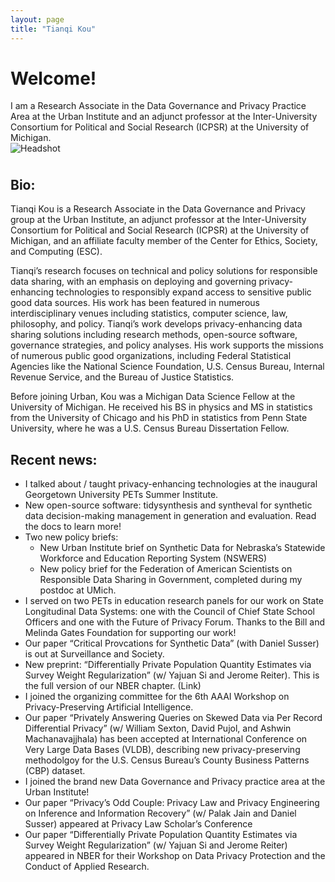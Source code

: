 ```yaml
---
layout: page
title: "Tianqi Kou"
---
```


# Welcome!

<div class="intro">
  <div>
I am a Research Associate in the Data Governance and Privacy Practice Area at the Urban Institute and an adjunct professor at the Inter-University Consortium for Political and Social Research (ICPSR) at the University of Michigan.
  </div>
  <img class="headshot" src="{{ "/assets/img/headshot_crop.jpg" | relative_url }}" alt="Headshot" />
</div>


<div style="clear: both; height: 8px;"></div>

## Bio:

Tianqi Kou is a Research Associate in the Data Governance and Privacy group at the Urban Institute, an adjunct professor at the Inter-University Consortium for Political and Social Research (ICPSR) at the University of Michigan, and an affiliate faculty member of the Center for Ethics, Society, and Computing (ESC).

Tianqi’s research focuses on technical and policy solutions for responsible data sharing, with an emphasis on deploying and governing privacy-enhancing technologies to responsibly expand access to sensitive public good data sources. His work has been featured in numerous interdisciplinary venues including statistics, computer science, law, philosophy, and policy. Tianqi’s work develops privacy-enhancing data sharing solutions including research methods, open-source software, governance strategies, and policy analyses. His work supports the missions of numerous public good organizations, including Federal Statistical Agencies like the National Science Foundation, U.S. Census Bureau, Internal Revenue Service, and the Bureau of Justice Statistics.

Before joining Urban, Kou was a Michigan Data Science Fellow at the University of Michigan. He received his BS in physics and MS in statistics from the University of Chicago and his PhD in statistics from Penn State University, where he was a U.S. Census Bureau Dissertation Fellow.

## Recent news:

- I talked about / taught privacy-enhancing technologies at the inaugural Georgetown University PETs Summer Institute.
- New open-source software: tidysynthesis and syntheval for synthetic data decision-making management in generation and evaluation. Read the docs to learn more!
- Two new policy briefs:
  - New Urban Institute brief on Synthetic Data for Nebraska’s Statewide Workforce and Education Reporting System (NSWERS)
  - New policy brief for the Federation of American Scientists on Responsible Data Sharing in Government, completed during my postdoc at UMich.
- I served on two PETs in education research panels for our work on State Longitudinal Data Systems: one with the Council of Chief State School Officers and one with the Future of Privacy Forum. Thanks to the Bill and Melinda Gates Foundation for supporting our work!
- Our paper “Critical Provcations for Synthetic Data” (with Daniel Susser) is out at Surveillance and Society.
- New preprint: “Differentially Private Population Quantity Estimates via Survey Weight Regularization” (w/ Yajuan Si and Jerome Reiter). This is the full version of our NBER chapter. (Link)
- I joined the organizing committee for the 6th AAAI Workshop on Privacy-Preserving Artificial Intelligence.
- Our paper “Privately Answering Queries on Skewed Data via Per Record Differential Privacy” (w/ William Sexton, David Pujol, and Ashwin Machanavajjhala) has been accepted at International Conference on Very Large Data Bases (VLDB), describing new privacy-preserving methodolgoy for the U.S. Census Bureau’s County Business Patterns (CBP) dataset.
- I joined the brand new Data Governance and Privacy practice area at the Urban Institute!
- Our paper “Privacy’s Odd Couple: Privacy Law and Privacy Engineering on Inference and Information Recovery” (w/ Palak Jain and Daniel Susser) appeared at Privacy Law Scholar’s Conference
- Our paper “Differentially Private Population Quantity Estimates via Survey Weight Regularization” (w/ Yajuan Si and Jerome Reiter) appeared in NBER for their Workshop on Data Privacy Protection and the Conduct of Applied Research.

